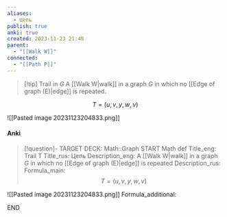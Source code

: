 ```yaml
---
aliases:
  - Цепь
publish: true
anki: true
created: 2023-11-23 21:48
parent:
  - "[[Walk W]]"
connected:
  - "[[Path P]]"
---
```


> [!tip] Trail in $G$
A [[Walk W|walk]] in a graph $G$ in which no [[Edge of graph (E)|edge]] is repeated.

$$T = (u,v,y,w,v)$$

![[Pasted image 20231123204833.png]]

#### Anki
> [!question]-
TARGET DECK: Math::Graph
START
Math def
Title_eng: Trail T
Title_rus: Цепь
Description_eng: A [[Walk W|walk]] in a graph $G$ in which no [[Edge of graph (E)|edge]] is repeated
Description_rus: 
Formula_main: $$T = (u,v,y,w,v)$$

![[Pasted image 20231123204833.png]]
Formula_additional:
<!--ID: 1705600364821-->
END








